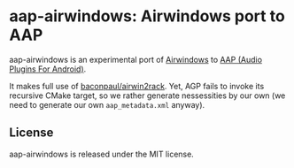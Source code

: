 # aap-airwindows: Airwindows port to AAP

aap-airwindows is an experimental port of [Airwindows](https://github.com/airwindows/airwindows/) to [AAP (Audio Plugins For Android)](https://github.com/atsushieno/aap-core).

It makes full use of [baconpaul/airwin2rack](https://github.com/baconpaul/airwin2rack). Yet, AGP fails to invoke its recursive CMake target, so we rather generate nessessities by our own (we need to generate our own `aap_metadata.xml` anyway).

## License

aap-airwindows is released under the MIT license.

